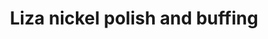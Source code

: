 ---
title: "Liza nickel polish and buffing"
url: /khrchy/liza-nickel-polish-and-buffing/
shop: shop
---